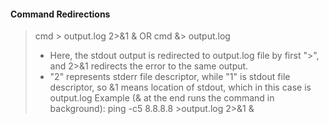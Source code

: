 #### Command Redirections
> cmd > output.log 2>&1 & OR cmd &> output.log
> - Here, the stdout output is redirected to output.log file by first ">", and 2>&1 redirects the error to the same output. 
> - "2" represents stderr file descriptor, while "1" is stdout file descriptor, so &1 means location of stdout, which in this case is output.log
> Example (& at the end runs the command in background): ping -c5 8.8.8.8 >output.log 2>&1 &

